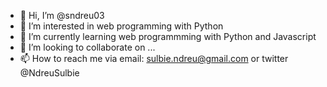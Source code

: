 - 👋 Hi, I’m @sndreu03
- 👀 I’m interested in web programming with Python
- 🌱 I’m currently learning web programmming with Python and Javascript
- 💞️ I’m looking to collaborate on ...
- 📫 How to reach me via email: sulbie.ndreu@gmail.com or twitter @NdreuSulbie

<!---
sndreu03/sndreu03 is a ✨ special ✨ repository because its `README.md` (this file) appears on your GitHub profile.
You can click the Preview link to take a look at your changes.
--->
